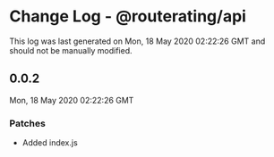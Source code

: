 # Change Log - @routerating/api

This log was last generated on Mon, 18 May 2020 02:22:26 GMT and should not be manually modified.

## 0.0.2
Mon, 18 May 2020 02:22:26 GMT

### Patches

- Added index.js

